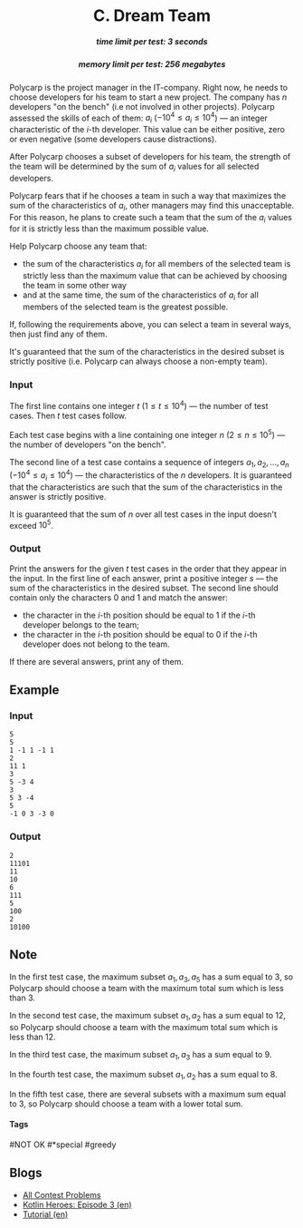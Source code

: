<h1 style='text-align: center;'> C. Dream Team</h1>

<h5 style='text-align: center;'>time limit per test: 3 seconds</h5>
<h5 style='text-align: center;'>memory limit per test: 256 megabytes</h5>

Polycarp is the project manager in the IT-company. Right now, he needs to choose developers for his team to start a new project. The company has $n$ developers "on the bench" (i.e not involved in other projects). Polycarp assessed the skills of each of them: $a_i$ ($-10^4 \le a_i \le 10^4$) — an integer characteristic of the $i$-th developer. This value can be either positive, zero or even negative (some developers cause distractions).

After Polycarp chooses a subset of developers for his team, the strength of the team will be determined by the sum of $a_i$ values for all selected developers.

Polycarp fears that if he chooses a team in such a way that maximizes the sum of the characteristics of $a_i$, other managers may find this unacceptable. For this reason, he plans to create such a team that the sum of the $a_i$ values for it is strictly less than the maximum possible value.

Help Polycarp choose any team that:

* the sum of the characteristics $a_i$ for all members of the selected team is strictly less than the maximum value that can be achieved by choosing the team in some other way
* and at the same time, the sum of the characteristics of $a_i$ for all members of the selected team is the greatest possible.

If, following the requirements above, you can select a team in several ways, then just find any of them. 

It's guaranteed that the sum of the characteristics in the desired subset is strictly positive (i.e. Polycarp can always choose a non-empty team).

### Input

The first line contains one integer $t$ ($1 \le t \le 10^4$) — the number of test cases. Then $t$ test cases follow.

Each test case begins with a line containing one integer $n$ ($2 \le n \le 10^5$) — the number of developers "on the bench".

The second line of a test case contains a sequence of integers $a_1, a_2, \dots, a_n$ ($-10^4 \le a_i \le 10^4$) — the characteristics of the $n$ developers. It is guaranteed that the characteristics are such that the sum of the characteristics in the answer is strictly positive.

It is guaranteed that the sum of $n$ over all test cases in the input doesn't exceed $10^5$.

### Output

Print the answers for the given $t$ test cases in the order that they appear in the input. In the first line of each answer, print a positive integer $s$ — the sum of the characteristics in the desired subset. The second line should contain only the characters 0 and 1 and match the answer:

* the character in the $i$-th position should be equal to 1 if the $i$-th developer belongs to the team;
* the character in the $i$-th position should be equal to 0 if the $i$-th developer does not belong to the team.

If there are several answers, print any of them.

## Example

### Input


```text
5
5
1 -1 1 -1 1
2
11 1
3
5 -3 4
3
5 3 -4
5
-1 0 3 -3 0
```
### Output


```text
2
11101
11
10
6
111
5
100
2
10100
```
## Note

In the first test case, the maximum subset $a_1, a_3, a_5$ has a sum equal to $3$, so Polycarp should choose a team with the maximum total sum which is less than $3$.

In the second test case, the maximum subset $a_1, a_2$ has a sum equal to $12$, so Polycarp should choose a team with the maximum total sum which is less than $12$.

In the third test case, the maximum subset $a_1, a_3$ has a sum equal to $9$.

In the fourth test case, the maximum subset $a_1, a_2$ has a sum equal to $8$.

In the fifth test case, there are several subsets with a maximum sum equal to $3$, so Polycarp should choose a team with a lower total sum.



#### Tags 

#NOT OK #*special #greedy 

## Blogs
- [All Contest Problems](../Kotlin_Heroes:_Episode_3.md)
- [Kotlin Heroes: Episode 3 (en)](../blogs/Kotlin_Heroes:_Episode_3_(en).md)
- [Tutorial (en)](../blogs/Tutorial_(en).md)
